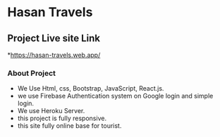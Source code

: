 # Hasan Travels



## Project Live site Link

*https://hasan-travels.web.app/

### About Project

* We Use Html, css, Bootstrap, JavaScript, React.js.
* we use Firebase Authentication system on Google login and simple login.
* We use Heroku Server.
* this project is fully responsive.
* this site fully online base for tourist.
